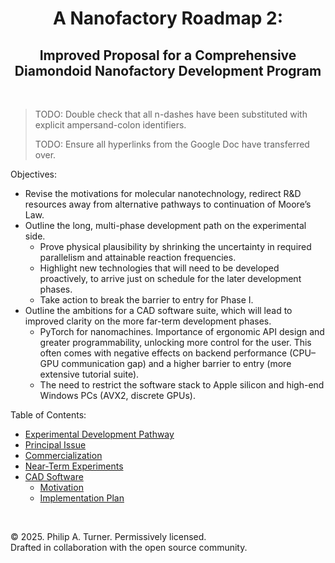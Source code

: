 <div id="toc">
  <ul align="center" style="list-style: none">
    <summary>
      <h1>
        A Nanofactory Roadmap 2:
      </h1>
      <h2>
        Improved Proposal for a Comprehensive Diamondoid Nanofactory Development Program
      </h2>
    </summary>
  </ul>
</div>

<br>

> TODO: Double check that all n-dashes have been substituted with explicit ampersand-colon identifiers.
>
> TODO: Ensure all hyperlinks from the Google Doc have transferred over.

Objectives:
- Revise the motivations for molecular nanotechnology, redirect R&D resources away from alternative pathways to continuation of Moore’s Law.
- Outline the long, multi-phase development path on the experimental side.
  - Prove physical plausibility by shrinking the uncertainty in required parallelism and attainable reaction frequencies.
  - Highlight new technologies that will need to be developed proactively, to arrive just on schedule for the later development phases.
  - Take action to break the barrier to entry for Phase I.
- Outline the ambitions for a CAD software suite, which will lead to improved clarity on the more far-term development phases.
  - PyTorch for nanomachines. Importance of ergonomic API design and greater programmability, unlocking more control for the user. This often comes with negative effects on backend performance (CPU&ndash;GPU communication gap) and a higher barrier to entry (more extensive tutorial suite).
  - The need to restrict the software stack to Apple silicon and high-end Windows PCs (AVX2, discrete GPUs).

Table of Contents:
- [Experimental Development Pathway](./Documentation/Experimental%20Development%20Pathway.md)
- [Principal Issue](./Documentation/Principal%20Issue.md)
- [Commercialization](./Documentation/Commercialization.md)
- [Near-Term Experiments](./Documentation/Near-Term%20Experiments.md)
- [CAD Software](./Documentation/CAD%20Software)
  - [Motivation](./Documentation/CAD%20Software/Motivation.md)
  - [Implementation Plan](./Documentation/CAD%20Software/Implementation%20Plan.md)

<br>

© 2025. Philip A. Turner. Permissively licensed.<br>
Drafted in collaboration with the open source community.